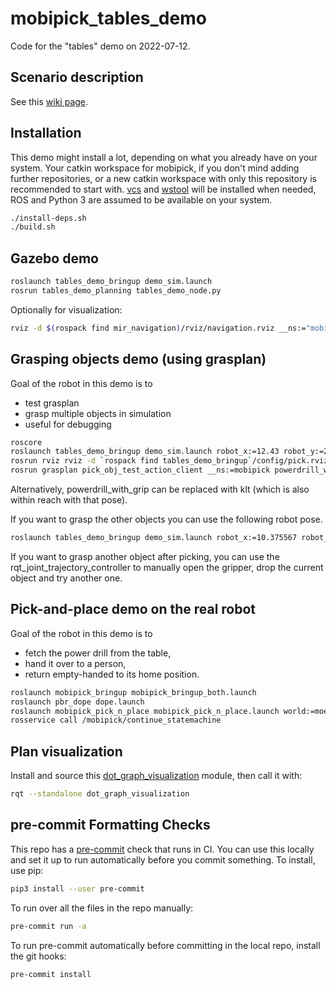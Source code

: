 mobipick_tables_demo
====================

Code for the "tables" demo on 2022-07-12.

Scenario description
--------------------

See this [wiki page](https://git.ni.dfki.de/mobipick/documentation/-/wikis/Mobipick-tables-demo).


Installation
------------

This demo might install a lot, depending on what you already have on your
system. Your catkin workspace for mobipick, if you don't mind adding further
repositories, or a new catkin workspace with only this repository is
recommended to start with. [vcs](https://pypi.org/project/vcstool/) and
[wstool](http://wiki.ros.org/wstool) will be installed when needed,
ROS and Python 3 are assumed to be available on your system.

```bash
./install-deps.sh
./build.sh
```

Gazebo demo
-----------

```bash
roslaunch tables_demo_bringup demo_sim.launch
rosrun tables_demo_planning tables_demo_node.py
```

Optionally for visualization:

```bash
rviz -d $(rospack find mir_navigation)/rviz/navigation.rviz __ns:="mobipick"
```

Grasping objects demo (using grasplan)
--------------------------------------

Goal of the robot in this demo is to

- test grasplan
- grasp multiple objects in simulation
- useful for debugging

```bash
roscore
roslaunch tables_demo_bringup demo_sim.launch robot_x:=12.43 robot_y:=2.21 robot_yaw:=-1.5708
rosrun rviz rviz -d `rospack find tables_demo_bringup`/config/pick.rviz __ns:=mobipick
rosrun grasplan pick_obj_test_action_client __ns:=mobipick powerdrill_with_grip
```

Alternatively, powerdrill_with_grip can be replaced with klt (which is also within reach with that pose).

If you want to grasp the other objects you can use the following robot pose.

```bash
roslaunch tables_demo_bringup demo_sim.launch robot_x:=10.375567 robot_y:=2.442948 robot_yaw:=0.0
```

If you want to grasp another object after picking, you can use the rqt_joint_trajectory_controller to manually open the gripper,
drop the current object and try another one.


Pick-and-place demo on the real robot
-------------------------------------

Goal of the robot in this demo is to

- fetch the power drill from the table,
- hand it over to a person,
- return empty-handed to its home position.

```bash
roslaunch mobipick_bringup mobipick_bringup_both.launch
roslaunch pbr_dope dope.launch
roslaunch mobipick_pick_n_place mobipick_pick_n_place.launch world:=moelk_tables_demo
rosservice call /mobipick/continue_statemachine
```

Plan visualization
------------------

Install and source this
[dot_graph_visualization](https://git.ni.dfki.de/acting/dot_graph_visualization)
module, then call it with:

```bash
rqt --standalone dot_graph_visualization
```

pre-commit Formatting Checks
----------------------------

This repo has a [pre-commit](https://pre-commit.com/) check that runs in CI.
You can use this locally and set it up to run automatically before you commit
something. To install, use pip:

```bash
pip3 install --user pre-commit
```

To run over all the files in the repo manually:

```bash
pre-commit run -a
```

To run pre-commit automatically before committing in the local repo, install the git hooks:

```bash
pre-commit install
